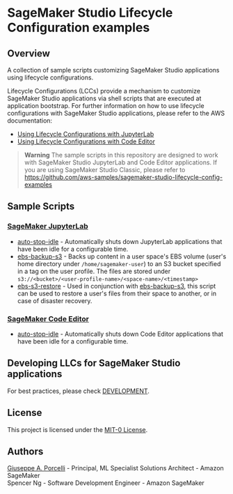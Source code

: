 # SageMaker Studio Lifecycle Configuration examples

## Overview
A collection of sample scripts customizing SageMaker Studio applications using lifecycle configurations.

Lifecycle Configurations (LCCs) provide a mechanism to customize SageMaker Studio applications via shell scripts that are executed at application bootstrap. For further information on how to use lifecycle configurations with SageMaker Studio applications, please refer to the AWS documentation:

- [Using Lifecycle Configurations with JupyterLab](https://docs.aws.amazon.com/sagemaker/latest/dg/jl-lcc.html)
- [Using Lifecycle Configurations with Code Editor](https://docs.aws.amazon.com/sagemaker/latest/dg/code-editor-use-lifecycle-configurations.html)

> **Warning**
> The sample scripts in this repository are designed to work with SageMaker Studio JupyterLab and Code Editor applications. If you are using SageMaker Studio Classic, please refer to https://github.com/aws-samples/sagemaker-studio-lifecycle-config-examples

## Sample Scripts

### [SageMaker JupyterLab](https://docs.aws.amazon.com/sagemaker/latest/dg/studio-updated-jl.html)
- [auto-stop-idle](jupyterlab/auto-stop-idle/) - Automatically shuts down JupyterLab applications that have been idle for a configurable time.
- [ebs-backup-s3](jupyterlab/ebs-backup-s3) - Backs up content in a user space's EBS volume (user's home directory under `/home/sagemaker-user`) to an S3 bucket specified in a tag on the user profile. The files are stored under `s3://<bucket>/<user-profile-name>/<space-name>/<timestamp>`
- [ebs-s3-restore](jupyterlab/ebs-s3-restore) - Used in conjunction with [ebs-backup-s3](jupyterlab/ebs-backup-s3), this script can be used to restore a user's files from their space to another, or in case of disaster recovery.

### [SageMaker Code Editor](https://docs.aws.amazon.com/sagemaker/latest/dg/code-editor.html)
- [auto-stop-idle](code-editor/auto-stop-idle/) - Automatically shuts down Code Editor applications that have been idle for a configurable time.

## Developing LLCs for SageMaker Studio applications
For best practices, please check [DEVELOPMENT](DEVELOPMENT.md).

## License
This project is licensed under the [MIT-0 License](LICENSE).

## Authors
[Giuseppe A. Porcelli](https://www.linkedin.com/in/giuporcelli/) - Principal, ML Specialist Solutions Architect - Amazon SageMaker
<br />Spencer Ng - Software Development Engineer - Amazon SageMaker